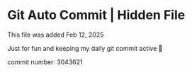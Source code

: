 # Git Auto Commit | Hidden File

This file was added Feb 12, 2025

Just for fun and keeping my daily git commit active 🤪

commit number: 3043621
